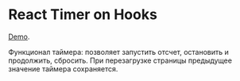 # React Timer on Hooks

[Demo](https://paavveel.github.io/react-timer-on-hooks).

Функционал таймера: позволяет запустить отсчет, остановить и продолжить, сбросить. При перезагрузке страницы предыдущее значение таймера сохраняется.
